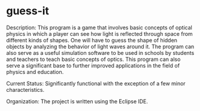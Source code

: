 # guess-it
Description: This program is a game that involves basic concepts of optical physics in which a player can see how light
	     is reflected through space from different kinds of shapes. One will have to guess the shape of hidden objects
	     by analyzing the behavior of light waves around it. The program can also serve as a useful simulation software
	     to be used in schools by students and teachers to teach basic concepts of optics. This program can also serve
	     a significant base to further improved applications in the field of physics and education.

Current Status: Significantly functional with the exception of a few minor characteristics.

Organization: The project is written using the Eclipse IDE.

